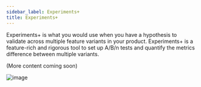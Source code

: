 ```yaml
---
sidebar_label: Experiments+
title: Experiments+
---
```


Experiments+ is what you would use when you have a hypothesis to validate across multiple feature variants in your product. Experiments+ is a feature-rich and rigorous tool to set up A/B/n tests and quantify the metrics difference between multiple variants.

(More content coming soon)

![image](https://user-images.githubusercontent.com/74588208/127932677-66824c12-f935-4926-909c-be437d3199b4.png)
